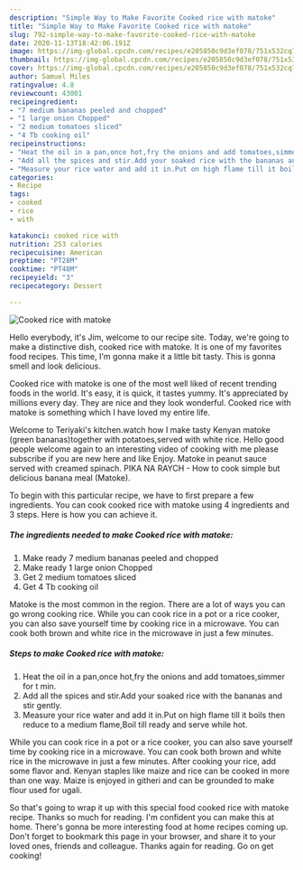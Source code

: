 ```yaml
---
description: "Simple Way to Make Favorite Cooked rice with matoke"
title: "Simple Way to Make Favorite Cooked rice with matoke"
slug: 792-simple-way-to-make-favorite-cooked-rice-with-matoke
date: 2020-11-13T18:42:06.191Z
image: https://img-global.cpcdn.com/recipes/e205850c9d3ef078/751x532cq70/cooked-rice-with-matoke-recipe-main-photo.jpg
thumbnail: https://img-global.cpcdn.com/recipes/e205850c9d3ef078/751x532cq70/cooked-rice-with-matoke-recipe-main-photo.jpg
cover: https://img-global.cpcdn.com/recipes/e205850c9d3ef078/751x532cq70/cooked-rice-with-matoke-recipe-main-photo.jpg
author: Samuel Miles
ratingvalue: 4.8
reviewcount: 43001
recipeingredient:
- "7 medium bananas peeled and chopped"
- "1 large onion Chopped"
- "2 medium tomatoes sliced"
- "4 Tb cooking oil"
recipeinstructions:
- "Heat the oil in a pan,once hot,fry the onions and add tomatoes,simmer for t min."
- "Add all the spices and stir.Add your soaked rice with the bananas and stir gently."
- "Measure your rice water and add it in.Put on high flame till it boils then reduce to a medium flame,Boil till ready and serve while hot."
categories:
- Recipe
tags:
- cooked
- rice
- with

katakunci: cooked rice with 
nutrition: 253 calories
recipecuisine: American
preptime: "PT28M"
cooktime: "PT48M"
recipeyield: "3"
recipecategory: Dessert

---
```



![Cooked rice with matoke](https://img-global.cpcdn.com/recipes/e205850c9d3ef078/751x532cq70/cooked-rice-with-matoke-recipe-main-photo.jpg)

Hello everybody, it's Jim, welcome to our recipe site. Today, we're going to make a distinctive dish, cooked rice with matoke. It is one of my favorites food recipes. This time, I'm gonna make it a little bit tasty. This is gonna smell and look delicious.

Cooked rice with matoke is one of the most well liked of recent trending foods in the world. It's easy, it is quick, it tastes yummy. It's appreciated by millions every day. They are nice and they look wonderful. Cooked rice with matoke is something which I have loved my entire life.

Welcome to Teriyaki&#39;s kitchen.watch how I make tasty Kenyan matoke (green bananas)together with potatoes,served with white rice. Hello good people welcome again to an interesting video of cooking with me please subscribe if you are new here and like Enjoy. Matoke in peanut sauce served with creamed spinach. PIKA NA RAYCH - How to cook simple but delicious banana meal (Matoke).


To begin with this particular recipe, we have to first prepare a few ingredients. You can cook cooked rice with matoke using 4 ingredients and 3 steps. Here is how you can achieve it.

<!--inarticleads1-->

##### The ingredients needed to make Cooked rice with matoke:

1. Make ready 7 medium bananas peeled and chopped
1. Make ready 1 large onion Chopped
1. Get 2 medium tomatoes sliced
1. Get 4 Tb cooking oil


Matoke is the most common in the region. There are a lot of ways you can go wrong cooking rice. While you can cook rice in a pot or a rice cooker, you can also save yourself time by cooking rice in a microwave. You can cook both brown and white rice in the microwave in just a few minutes. 

<!--inarticleads2-->

##### Steps to make Cooked rice with matoke:

1. Heat the oil in a pan,once hot,fry the onions and add tomatoes,simmer for t min.
1. Add all the spices and stir.Add your soaked rice with the bananas and stir gently.
1. Measure your rice water and add it in.Put on high flame till it boils then reduce to a medium flame,Boil till ready and serve while hot.


While you can cook rice in a pot or a rice cooker, you can also save yourself time by cooking rice in a microwave. You can cook both brown and white rice in the microwave in just a few minutes. After cooking your rice, add some flavor and. Kenyan staples like maize and rice can be cooked in more than one way. Maize is enjoyed in githeri and can be grounded to make flour used for ugali. 

So that's going to wrap it up with this special food cooked rice with matoke recipe. Thanks so much for reading. I'm confident you can make this at home. There's gonna be more interesting food at home recipes coming up. Don't forget to bookmark this page in your browser, and share it to your loved ones, friends and colleague. Thanks again for reading. Go on get cooking!
